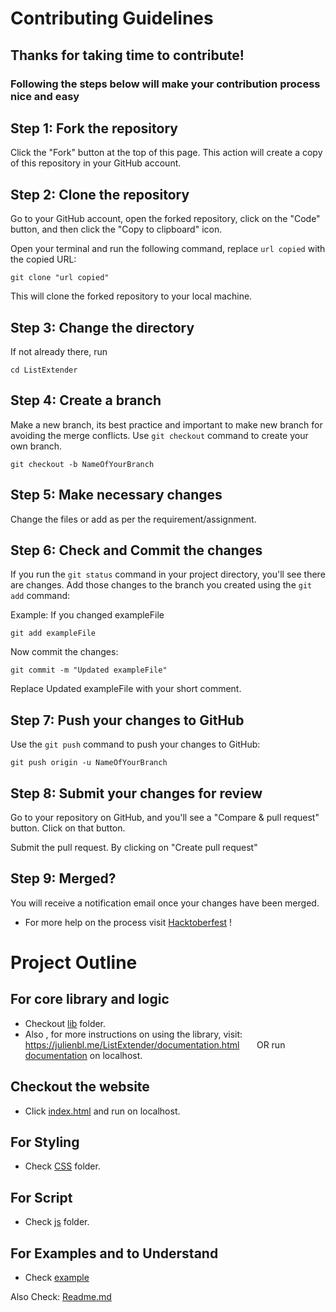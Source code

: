 # Contributing Guidelines

## Thanks for taking time to contribute!

### Following the steps below will make your contribution process nice and easy

## Step 1: Fork the repository

Click the "Fork" button at the top of this page. This action will create a copy of this repository in your GitHub account.

## Step 2: Clone the repository

Go to your GitHub account, open the forked repository, click on the "Code" button, and then click the "Copy to clipboard" icon.

Open your terminal and run the following command, replace  `url copied` with the copied URL:

```shell
git clone "url copied"
```

This will clone the forked repository to your local machine.

## Step 3: Change the directory

If not already there, run

```shell
cd ListExtender
```

## Step 4: Create a branch
Make a new branch, its best practice and important to make new branch for avoiding the merge conflicts.
Use  `git checkout` command to create your own branch.

```shell
git checkout -b NameOfYourBranch
```

## Step 5: Make necessary changes

Change the files or add as per the requirement/assignment.

## Step 6:  Check and Commit the changes

If you run the `git status` command in your project directory, you'll see there are changes. Add those changes to the branch you created using the `git add` command:

Example: If you changed exampleFile

```shell
git add exampleFile
```

Now commit the changes:

```shell
git commit -m "Updated exampleFile"
```

Replace Updated exampleFile with your short comment.

## Step 7: Push your changes to GitHub

Use the `git push` command to push your changes to GitHub:

```shell
git push origin -u NameOfYourBranch
```

## Step 8: Submit your changes for review

Go to your repository on GitHub, and you'll see a "Compare & pull request" button. Click on that button.

Submit the pull request. By clicking on "Create pull request"

## Step 9: Merged?

You will receive a notification email once your changes have been merged.

- For more help on the process visit [Hacktoberfest](https://hacktoberfest.digitalocean.com/resources) !

# Project Outline 

## For core library and logic 
- Checkout [lib](https://github.com/JLambertazzo/ListExtender/tree/master/lib) folder.
- Also , for more instructions on using the library, visit:
https://julienbl.me/ListExtender/documentation.html &nbsp; &nbsp; &nbsp; OR run [documentation](/documentation.html) on localhost.

## Checkout the website
- Click [index.html](/index.html) and run on localhost.

## For Styling
- Check [CSS](https://github.com/JLambertazzo/ListExtender/tree/master/css) folder.

## For Script
- Check [js](https://github.com/JLambertazzo/ListExtender/tree/master/js) folder.
  
## For Examples and to Understand 
- Check [example](https://github.com/JLambertazzo/ListExtender/tree/master/examples.html)
  
Also Check: [Readme.md](https://github.com/JLambertazzo/ListExtender/tree/master/README.md)
